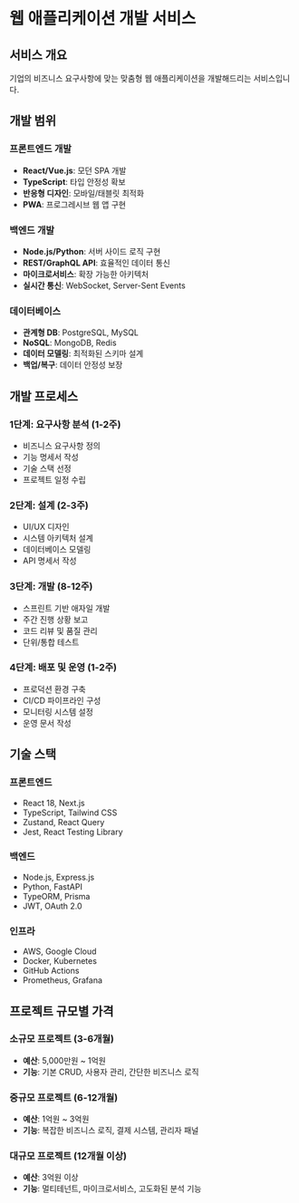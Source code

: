 # 웹 애플리케이션 개발 서비스

## 서비스 개요
기업의 비즈니스 요구사항에 맞는 맞춤형 웹 애플리케이션을 개발해드리는 서비스입니다.

## 개발 범위
### 프론트엔드 개발
- **React/Vue.js**: 모던 SPA 개발
- **TypeScript**: 타입 안정성 확보
- **반응형 디자인**: 모바일/태블릿 최적화
- **PWA**: 프로그레시브 웹 앱 구현

### 백엔드 개발
- **Node.js/Python**: 서버 사이드 로직 구현
- **REST/GraphQL API**: 효율적인 데이터 통신
- **마이크로서비스**: 확장 가능한 아키텍처
- **실시간 통신**: WebSocket, Server-Sent Events

### 데이터베이스
- **관계형 DB**: PostgreSQL, MySQL
- **NoSQL**: MongoDB, Redis
- **데이터 모델링**: 최적화된 스키마 설계
- **백업/복구**: 데이터 안정성 보장

## 개발 프로세스
### 1단계: 요구사항 분석 (1-2주)
- 비즈니스 요구사항 정의
- 기능 명세서 작성
- 기술 스택 선정
- 프로젝트 일정 수립

### 2단계: 설계 (2-3주)
- UI/UX 디자인
- 시스템 아키텍처 설계
- 데이터베이스 모델링
- API 명세서 작성

### 3단계: 개발 (8-12주)
- 스프린트 기반 애자일 개발
- 주간 진행 상황 보고
- 코드 리뷰 및 품질 관리
- 단위/통합 테스트

### 4단계: 배포 및 운영 (1-2주)
- 프로덕션 환경 구축
- CI/CD 파이프라인 구성
- 모니터링 시스템 설정
- 운영 문서 작성

## 기술 스택
### 프론트엔드
- React 18, Next.js
- TypeScript, Tailwind CSS
- Zustand, React Query
- Jest, React Testing Library

### 백엔드
- Node.js, Express.js
- Python, FastAPI
- TypeORM, Prisma
- JWT, OAuth 2.0

### 인프라
- AWS, Google Cloud
- Docker, Kubernetes
- GitHub Actions
- Prometheus, Grafana

## 프로젝트 규모별 가격
### 소규모 프로젝트 (3-6개월)
- **예산**: 5,000만원 ~ 1억원
- **기능**: 기본 CRUD, 사용자 관리, 간단한 비즈니스 로직

### 중규모 프로젝트 (6-12개월)
- **예산**: 1억원 ~ 3억원  
- **기능**: 복잡한 비즈니스 로직, 결제 시스템, 관리자 패널

### 대규모 프로젝트 (12개월 이상)
- **예산**: 3억원 이상
- **기능**: 멀티테넌트, 마이크로서비스, 고도화된 분석 기능